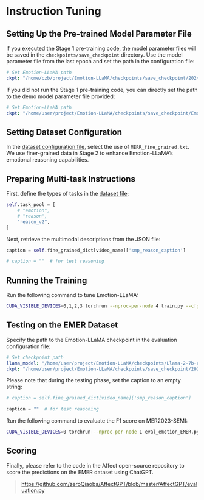 # Instruction Tuning

## Setting Up the Pre-trained Model Parameter File

If you executed the Stage 1 pre-training code, the model parameter files will be saved in the `checkpoints/save_checkpoint` directory. Use the model parameter file from the last epoch and set the path in the configuration file:

```yaml
# Set Emotion-LLaMA path
ckpt: "/home/czb/project/Emotion-LLaMA/checkpoints/save_checkpoint/2024xxxx-v1/checkpoint_29.pth"
```

If you did not run the Stage 1 pre-training code, you can directly set the path to the demo model parameter file provided:

```yaml
# Set Emotion-LLaMA path
ckpt: "/home/user/project/Emotion-LLaMA/checkpoints/save_checkpoint/Emotion_LLaMA.pth"
```

## Setting Dataset Configuration

In the [dataset configuration file](minigpt4/configs/datasets/firstface/featureface.yaml#L11), select the use of `MERR_fine_grained.txt`. We use finer-grained data in Stage 2 to enhance Emotion-LLaMA’s emotional reasoning capabilities.

## Preparing Multi-task Instructions

First, define the types of tasks in the [dataset file](minigpt4/datasets/datasets/first_face.py#L61):

```python
self.task_pool = [
    # "emotion",
    # "reason",
    "reason_v2",
]
```

Next, retrieve the multimodal descriptions from the JSON file:

```python
caption = self.fine_grained_dict[video_name]['smp_reason_caption']

# caption = ""  # for test reasoning
```

## Running the Training

Run the following command to tune Emotion-LLaMA:

```bash
CUDA_VISIBLE_DEVICES=0,1,2,3 torchrun --nproc-per-node 4 train.py --cfg-path train_configs/minigptv2_tuning_stage_2.yaml
```

## Testing on the EMER Dataset

Specify the path to the Emotion-LLaMA checkpoint in the evaluation configuration file:

```yaml
# Set checkpoint path
llama_model: "/home/user/project/Emotion-LLaMA/checkpoints/Llama-2-7b-chat-hf"
ckpt: "/home/user/project/Emotion-LLaMA/checkpoints/save_checkpoint/2024xxxx-v2/checkpoint_29.pth"
```

Please note that during the testing phase, set the caption to an empty string:

```python
# caption = self.fine_grained_dict[video_name]['smp_reason_caption']

caption = ""  # for test reasoning
```

Run the following command to evaluate the F1 score on MER2023-SEMI:

```bash
CUDA_VISIBLE_DEVICES=0 torchrun --nproc-per-node 1 eval_emotion_EMER.py --cfg-path eval_configs/eval_emotion_EMER.yaml
```

## Scoring

Finally, please refer to the code in the Affect open-source repository to score the predictions on the EMER dataset using ChatGPT.
> https://github.com/zeroQiaoba/AffectGPT/blob/master/AffectGPT/evaluation.py
